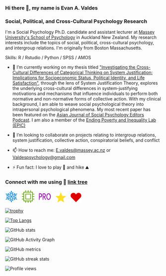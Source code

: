 ### Hi there 👋, my name is Evan A. Valdes
### Social, Political, and Cross-Cultural Psychology Research

I'm a Social Psychology Ph.D. candidate and assistant lecturer at [Massey University's School of Psychology](https://www.massey.ac.nz/massey/expertise/profile.cfm?stref=140822) in Auckland New Zealand. My research interests include the topics of social, political, cross-cultural psychology, and intergroup relations. I'm originally from Boston Massachusetts.

Skills: R / Rstudio / Python / SPSS / AMOS

- 🔭 I’m currently working on my thesis titled ["Investigating the Cross-Cultural Differences of Categorical Thinking on System Justification: Implications for Socioeconomic Status, Political Identity, and Life Satisfaction"](https://www-404.massey.ac.nz/massey/expertise/phd-student-profiles/doctoral-my-story.cfm?studid=FO4vb17fz9U%3D), through the lens of System Justification Theory, explores the underlying cross-cultural differences in system-justifying motivations and mechanisms that influence individuals to perform both normative and non-normative forms of collective action. With my clinical background, I am able to weave social psychological theory into intrapersonal psychological phenomena. My most recent paper has been featured on the [Asian Journal of Social Psychology Editors Podcast](https://ajsp-editors-podcast.castos.com/episodes/episode-10-2023). I am also a member of the [Ending Poverty and Inequality Lab (EPIC)](https://www.massey.ac.nz/about/colleges-schools-and-institutes/college-of-humanities-and-social-sciences/research-in-the-college-of-humanities-and-social-sciences/psychology-research/ending-poverty-and-inequality-cluster-epic/)
  
- 👯 I’m looking to collaborate on projects relating to intergroup relations, system justification, collective action, conspiratorial beliefs, and conflict 
- 📫 How to reach me:  E.valdes@massey.ac.nz or Valdespsychology@gmail.com 
- ⚡ Fun fact: I love to play :tennis: and hike :mountain: 


### Connect with me using 🌲 [link tree](https://linktr.ee/evanavaldes)  

<a href='https://archiveprogram.github.com/'><img src='https://raw.githubusercontent.com/acervenky/animated-github-badges/master/assets/acbadge.gif' width='40' height='40'></a> <a href='https://docs.github.com/en/developers'><img src='https://raw.githubusercontent.com/acervenky/animated-github-badges/master/assets/devbadge.gif' width='40' height='40'></a> <a href='https://github.com/pricing'><img src='https://raw.githubusercontent.com/acervenky/animated-github-badges/master/assets/pro.gif' width='40' height='40'></a> <a href='https://stars.github.com/'><img src='https://raw.githubusercontent.com/acervenky/animated-github-badges/master/assets/starbadge.gif' width='35' height='35'></a> <a href='https://docs.github.com/en/github/supporting-the-open-source-community-with-github-sponsors'><img src='https://raw.githubusercontent.com/acervenky/animated-github-badges/master/assets/sponsorbadge.gif' width='35' height='35'></a> 

[![trophy](https://github-profile-trophy.vercel.app/?username=evan113)](https://github.com/ryo-ma/github-profile-trophy)

[![Top Langs](https://github-readme-stats.vercel.app/api/top-langs/?username=evan113)](https://github.com/anuraghazra/github-readme-stats)

![GitHub stats](https://github-readme-stats.vercel.app/api?username=evan113&show_icons=true&count_private=true)  

![GitHub Activity Graph](https://activity-graph.herokuapp.com/graph?username=evan113)  

![GitHub metrics](https://metrics.lecoq.io/evan113)  

![GitHub streak stats](https://github-readme-streak-stats.herokuapp.com/?user=evan113)  

![Profile views](https://gpvc.arturio.dev/evan113)  
